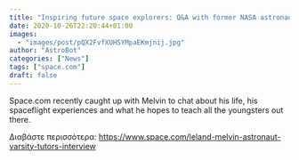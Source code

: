 ```yaml
---
title: "Inspiring future space explorers: Q&A with former NASA astronaut Leland Melvin"
date: 2020-10-26T22:20:44+01:00
images:
  - "images/post/pQX2FvfXUHSYMpaEKmjnij.jpg"
author: "AstroBot"
categories: ["News"]
tags: ["space.com"]
draft: false
---
```


Space.com recently caught up with Melvin to chat about his life, his spaceflight experiences and what he hopes to teach all the youngsters out there. 

Διαβάστε περισσότερα: https://www.space.com/leland-melvin-astronaut-varsity-tutors-interview
